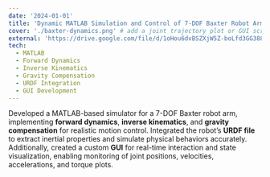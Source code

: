 ```yaml
---
date: '2024-01-01'
title: 'Dynamic MATLAB Simulation and Control of 7-DOF Baxter Robot Arm'
cover: './baxter-dynamics.png' # add a joint trajectory plot or GUI screenshot
external: 'https://drive.google.com/file/d/1oHou6dvBSZXjW5Z-boLfd3GG388aZdY_/view' # update if needed
tech:
  - MATLAB
  - Forward Dynamics
  - Inverse Kinematics
  - Gravity Compensation
  - URDF Integration
  - GUI Development
---
```


Developed a MATLAB-based simulator for a 7-DOF Baxter robot arm, implementing **forward dynamics**, **inverse kinematics**, and **gravity compensation** for realistic motion control. Integrated the robot’s **URDF file** to extract inertial properties and simulate physical behaviors accurately. Additionally, created a custom **GUI** for real-time interaction and state visualization, enabling monitoring of joint positions, velocities, accelerations, and torque plots.

